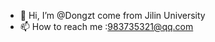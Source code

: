 - 👋 Hi, I’m @Dongzt come from Jilin University
- 📫 How to reach me :983735321@qq.com

<!---
Dongzt/Dongzt is a ✨ special ✨ repository because its `README.md` (this file) appears on your GitHub profile.
You can click the Preview link to take a look at your changes.
--->
